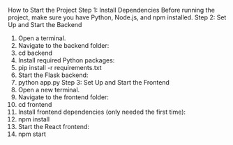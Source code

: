 How to Start the Project
Step 1: Install Dependencies
Before running the project, make sure you have Python, Node.js, and npm installed.
Step 2: Set Up and Start the Backend
1.	Open a terminal.
2.	Navigate to the backend folder: 
3.	cd backend
4.	Install required Python packages: 
5.	pip install -r requirements.txt
6.	Start the Flask backend: 
7.	python app.py
Step 3: Set Up and Start the Frontend
1.	Open a new terminal.
2.	Navigate to the frontend folder: 
3.	cd frontend
4.	Install frontend dependencies (only needed the first time): 
5.	npm install
6.	Start the React frontend: 
7.	npm start

